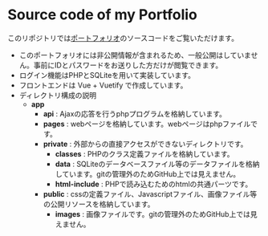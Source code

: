 # Source code of my Portfolio

このリポジトリでは[ポートフォリオ](https://cleopatras-dream.sakura.ne.jp/portfolio/pages/login.php)のソースコードをご覧いただけます。

- このポートフォリオには非公開情報が含まれるため、一般公開はしていません。事前にIDとパスワードをお送りした方だけが閲覧できます。
- ログイン機能はPHPとSQLiteを用いて実装しています。
- フロントエンドは Vue + Vuetify で作成しています。
- ディレクトリ構成の説明
  - **app**
    - **api** : Ajaxの応答を行うphpプログラムを格納しています。
    - **pages** : webページを格納しています。webページはphpファイルです。
    - **private** : 外部からの直接アクセスができないディレクトリです。
      - **classes** : PHPのクラス定義ファイルを格納しています。
      - **data** : SQLiteのデータベースファイル等のデータファイルを格納しています。gitの管理外のためGitHub上では見えません。
      - **html-include** : PHPで読み込むためのhtmlの共通パーツです。
    - **public** : cssの定義ファイル、Javascriptファイル、画像ファイル等の公開リソースを格納しています。
      - **images** : 画像ファイルです。gitの管理外のためGitHub上では見えません。

